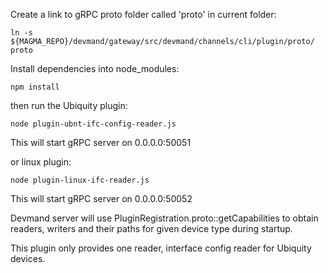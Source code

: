 Create a link to gRPC proto folder called 'proto' in current folder:
```
ln -s ${MAGMA_REPO}/devmand/gateway/src/devmand/channels/cli/plugin/proto/ proto
```
Install dependencies into node_modules:
```
npm install
```
then run the Ubiquity plugin:
```
node plugin-ubnt-ifc-config-reader.js
```
This will start gRPC server on 0.0.0.0:50051

or linux plugin:
```
node plugin-linux-ifc-reader.js
```
This will start gRPC server on 0.0.0.0:50052


Devmand server will use PluginRegistration.proto::getCapabilities to obtain
readers, writers and their paths for given device type during startup.

This plugin only provides one reader, interface config reader for Ubiquity devices.
